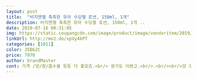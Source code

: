 ```yaml
---
layout: post 
title:  "비지엔젤 촉촉한 유아 수딩젤 로션, 150ml, 1개" 
description: 비지엔젤 촉촉한 유아 수딩젤 로션, 150ml, 1개 ..
date: 2020-07-16 00:31:05 
img: https://static.coupangcdn.com/image/product/image/vendoritem/2019/06/04/4403206385/2a59114e-6f53-47a1-91cc-1f4a0f260e75.jpg 
linkUrl: http://me2.do/xpVy4kPf 
categories: [1011] 
color: 35B62C 
price: 7970 
author: brandMaster 
cont: 가격 /양/향/흡수율 등등 다 좋았죠.<br/> 용기도 이쁘고.<br/>.<br/><br/>걍 쿠팡서 그린핑거 사서 시간마다 발라줬던 기억이 나네요.<br/><br/>건조한 봄철이라 씻기고 나서 바로 뭔가 발라주지 않으면 금방 건조해지고 살이 터서 걱정했는데... <br/>.<br/><br/>그당시엔 타사이트서 세트로만 팔길래<br/>그래도 아이 피부에 이상 없고 좀 늦게 흡수 되긴 하지만<br/>근데 단점이 있다면 밑에 한 2센치 정도 남으면 펌핑을 해도 안나와요.<br/> 그냥 버리자니 아깝고 손으로 털어쓰자니<br/>기존에 쓰던 상품들이 점점 23개 묶음으로 판매하길래 다른 상품으로 갈아타봤어요!<br/>끈적이진 않고 그렇다고 흘러내리지도 않아서 아이의 몸 안에 수분을 가둬줄 것 같아요<br/>냄새도 그냥 맡는거랑 발라서 맡는거랑 확달라요.<br/><br/>너무 가볍지도 너무 무겁지도 않아서 초기나 중간 단계 보습으로.<br/>.<br/> 생각하고 사용하시면 될 것 같네요<br/>또 마르고 나면 뭐랄까 촉촉함은 없는데 피부는 부드럽다?<br/>목욕 시키자마자 이 수딩젤 먼저 발라주면 로션이나 크림같은 다음 단계 보습을 바로 해주지 않아도 촉촉함이 유지되는 것 같아요<br/>물론 그 정도 되면 아이꺼는 새로 구입하고 남은건 제가 써야죠.<br/>.<br/>ㅎㅎ<br/>바르는 내내 미간에 힘들어 갔어요.<br/><br/>바르면 무겁다 해야하나.<br/>.<br/>조금만 발라도 두껍게 발린 느낌.<br/><br/> 
---
```

 